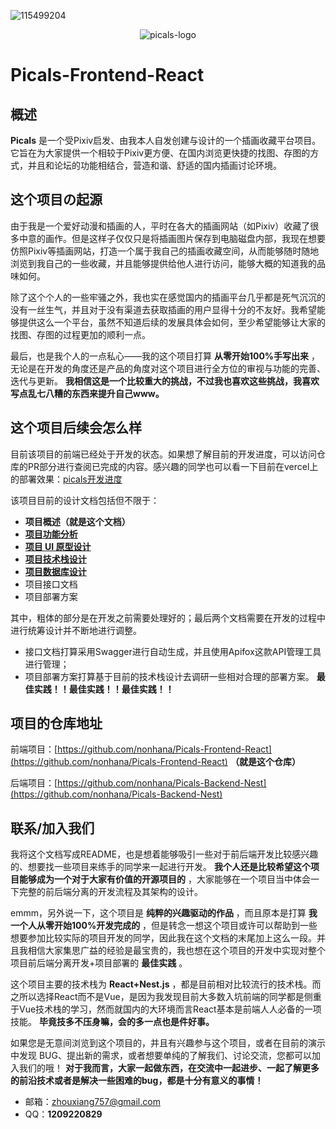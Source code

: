 ![115499204](https://common-1319721118.cos.ap-shanghai.myqcloud.com/picgo/115499204.jpg)

<div align="center">
   <img src="https://common-1319721118.cos.ap-shanghai.myqcloud.com/picgo/logo.png" alt="picals-logo" />
</div>

# Picals-Frontend-React

## 概述

**Picals** 是一个受Pixiv启发、由我本人自发创建与设计的一个插画收藏平台项目。它旨在为大家提供一个相较于Pixiv更方便、在国内浏览更快捷的找图、存图的方式，并且和论坛的功能相结合，营造和谐、舒适的国内插画讨论环境。

## 这个项目の起源

由于我是一个爱好动漫和插画的人，平时在各大的插画网站（如Pixiv）收藏了很多中意的画作。但是这样子仅仅只是将插画图片保存到电脑磁盘内部，我现在想要仿照Pixiv等插画网站，打造一个属于我自己的插画收藏空间，从而能够随时随地浏览到我自己的一些收藏，并且能够提供给他人进行访问，能够大概的知道我的品味如何。

除了这个个人的一些牢骚之外，我也实在感觉国内的插画平台几乎都是死气沉沉的没有一丝生气，并且对于没有渠道去获取插画的用户显得十分的不友好。我希望能够提供这么一个平台，虽然不知道后续的发展具体会如何，至少希望能够让大家的找图、存图的过程更加的顺利一点。

最后，也是我个人的一点私心——我的这个项目打算 **从零开始100%手写出来** ，无论是在开发的角度还是产品的角度对这个项目进行全方位的审视与功能的完善、迭代与更新。 **我相信这是一个比较重大的挑战，不过我也喜欢这些挑战，我喜欢写点乱七八糟的东西来提升自己www。**

## 这个项目后续会怎么样

目前该项目的前端已经处于开发的状态。如果想了解目前的开发进度，可以访问仓库的PR部分进行查阅已完成的内容。感兴趣的同学也可以看一下目前在vercel上的部署效果：[picals开发进度](https://picals.vercel.app)

该项目目前的设计文档包括但不限于：

- **项目概述（就是这个文档）**
- [**项目功能分析**](https://nonhana.xyz/2024/03/12/picals-about/Picals%E9%A1%B9%E7%9B%AE%E5%8A%9F%E8%83%BD%E5%88%86%E6%9E%90/)
- [**项目 UI 原型设计**](https://nonhana.xyz/2024/03/12/picals-about/Picals%E9%A1%B9%E7%9B%AEUI%E5%8E%9F%E5%9E%8B%E8%AE%BE%E8%AE%A1/)
- [**项目技术栈设计**](https://nonhana.xyz/2024/03/12/picals-about/Picals%E9%A1%B9%E7%9B%AE%E6%8A%80%E6%9C%AF%E6%A0%88%E8%AE%BE%E8%AE%A1/)
- [**项目数据库设计**](https://nonhana.xyz/2024/03/15/picals-about/Picals%E6%95%B0%E6%8D%AE%E5%BA%93%E8%AE%BE%E8%AE%A1%E6%96%87%E6%A1%A3/)
- 项目接口文档
- 项目部署方案

其中，粗体的部分是在开发之前需要处理好的；最后两个文档需要在开发的过程中进行统筹设计并不断地进行调整。

- 接口文档打算采用Swagger进行自动生成，并且使用Apifox这款API管理工具进行管理；
- 项目部署方案打算基于目前的技术栈设计去调研一些相对合理的部署方案。 **最佳实践！！最佳实践！！最佳实践！！**

## 项目的仓库地址

前端项目：[https://github.com/nonhana/Picals-Frontend-React](https://github.com/nonhana/Picals-Frontend-React) **（就是这个仓库）**

后端项目：[https://github.com/nonhana/Picals-Backend-Nest](https://github.com/nonhana/Picals-Backend-Nest)

## 联系/加入我们

我将这个文档写成README，也是想着能够吸引一些对于前后端开发比较感兴趣的、想要找一些项目来练手的同学来一起进行开发。 **我个人还是比较希望这个项目能够成为一个对于大家有价值的开源项目的** ，大家能够在一个项目当中体会一下完整的前后端分离的开发流程及其架构的设计。

emmm，另外说一下，这个项目是 **纯粹的兴趣驱动的作品** ，而且原本是打算 **我一个人从零开始100%开发完成的** ，但是转念一想这个项目或许可以帮助到一些想要参加比较实际的项目开发的同学，因此我在这个文档的末尾加上这么一段。并且我相信大家集思广益的经验是最宝贵的，我也想在这个项目的开发中实现对整个项目前后端分离开发+项目部署的 **最佳实践** 。

这个项目主要的技术栈为 **React+Nest.js** ，都是目前相对比较流行的技术栈。而之所以选择React而不是Vue，是因为我发现目前大多数入坑前端的同学都是侧重于Vue技术栈的学习，然而就国内的大环境而言React基本是前端人人必备的一项技能。 **毕竟技多不压身嘛，会的多一点也是件好事。**

如果您是无意间浏览到这个项目的，并且有兴趣参与这个项目，或者在目前的演示中发现 BUG、提出新的需求，或者想要单纯的了解我们、讨论交流，您都可以加入我们的哦！ **对于我而言，大家一起做东西，在交流中一起进步、一起了解更多的前沿技术或者是解决一些困难的bug，都是十分有意义的事情！**

- 邮箱：[zhouxiang757@gmail.com](mailto:zhouxiang757@gmail.com)
- QQ：**1209220829**
